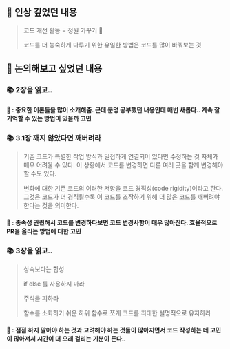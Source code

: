 ## 📌 인상 깊었던 내용
> 코드 개선 활동 = 정원 가꾸기 🌳
>
> 코드를 더 능숙하게 다루기 위한 유일한 방법은 코드를 많이 바꿔보는 것

## 📌 논의해보고 싶었던 내용
### 📚 2장을 읽고..
#### 🧐 : 중요한 이론들을 많이 소개해줌. 근데 분명 공부했던 내용인데 매번 새롭다.. 계속 잘 기억할 수 있는 방법이 있을까 고민

### 📚 3.1장 깨지 않았다면 깨버려라
> 기존 코드가 특별한 작업 방식과 밀접하게 연결되어 있다면 수정하는 것 자체가 매우 어려울 수 있다. 이 상황에서 코드를 변경하면 다른 여러 곳을 함께 변경해야 할 수도 있다.
>
> 변화에 대한 기존 코드의 이러한 저항을 코드 경직성(code rigidity)이라고 한다. 그것은 코드가 더 경직될수록 이 코드를 조작하기 위해 더 많은 코드를 깨버려야 한다는 것을 의미한다.
#### 🧐 : 종속성 관련해서 코드를 변경하다보면 코드 변경사항이 매우 많아진다. 효율적으로 PR을 올리는 방법에 대한 고민

### 📚 3장을 읽고..
> 상속보다는 합성
>
> if else 를 사용하지 마라
>
> 주석을 피하라
>
> 함수를 소화하기 쉬운 하위 함수로 쪼개 코드를 최대한 설명적으로 유지하라
#### 🧐 : 점점 하지 말아야 하는 것과 고려해야 하는 것들이 많아지면서 코드 작성하는 데 고민이 많아져서 시간이 더 오래 걸리는 기분이 든다..
